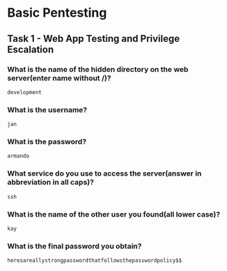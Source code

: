 # Basic Pentesting

## Task 1 - Web App Testing and Privilege Escalation

### What is the name of the hidden directory on the web server(enter name without /)?
`development`

### What is the username?
`jan`

### What is the password?
`armando`

### What service do you use to access the server(answer in abbreviation in all caps)?
`ssh`

### What is the name of the other user you found(all lower case)?
`kay`

### What is the final password you obtain?
`heresareallystrongpasswordthatfollowsthepasswordpolicy$$`



